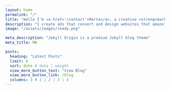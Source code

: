 ```yaml
---
layout: home
permalink: "/"
title: "Hello I'm <a href='/contact'>Marta</a>, a creative <strong>marketer</strong> and <em>designer</em>."
description: "I create ads that convert and design websites that amaze"
image: "/assets/images/ready.png"

meta_description: "Jekyll Origin is a premium Jekyll blog theme"
meta_title: MW

posts:
  heading: "Latest Posts"
  limit: 6
  sort: date # date | weight
  view_more_button_text: "View Blog"
  view_more_button_link: /blog
  columns: 3 # 1 | 2 | 3 | 4
---
```

